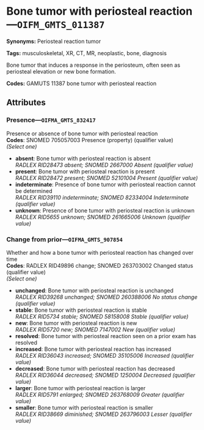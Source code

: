 # Bone tumor with periosteal reaction—`OIFM_GMTS_011387`

**Synonyms:** Periosteal reaction tumor

**Tags:** musculoskeletal, XR, CT, MR, neoplastic, bone, diagnosis

Bone tumor that induces a response in the periosteum, often seen as periosteal elevation or new bone formation.

**Codes:** GAMUTS 11387 bone tumor with periosteal reaction

## Attributes

### Presence—`OIFMA_GMTS_832417`

Presence or absence of bone tumor with periosteal reaction  
**Codes**: SNOMED 705057003 Presence (property) (qualifier value)  
*(Select one)*

- **absent**: Bone tumor with periosteal reaction is absent  
_RADLEX RID28473 absent; SNOMED 2667000 Absent (qualifier value)_
- **present**: Bone tumor with periosteal reaction is present  
_RADLEX RID28472 present; SNOMED 52101004 Present (qualifier value)_
- **indeterminate**: Presence of bone tumor with periosteal reaction cannot be determined  
_RADLEX RID39110 indeterminate; SNOMED 82334004 Indeterminate (qualifier value)_
- **unknown**: Presence of bone tumor with periosteal reaction is unknown  
_RADLEX RID5655 unknown; SNOMED 261665006 Unknown (qualifier value)_

### Change from prior—`OIFMA_GMTS_907854`

Whether and how a bone tumor with periosteal reaction has changed over time  
**Codes**: RADLEX RID49896 change; SNOMED 263703002 Changed status (qualifier value)  
*(Select one)*

- **unchanged**: Bone tumor with periosteal reaction is unchanged  
_RADLEX RID39268 unchanged; SNOMED 260388006 No status change (qualifier value)_
- **stable**: Bone tumor with periosteal reaction is stable  
_RADLEX RID5734 stable; SNOMED 58158008 Stable (qualifier value)_
- **new**: Bone tumor with periosteal reaction is new  
_RADLEX RID5720 new; SNOMED 7147002 New (qualifier value)_
- **resolved**: Bone tumor with periosteal reaction seen on a prior exam has resolved  
- **increased**: Bone tumor with periosteal reaction has increased  
_RADLEX RID36043 increased; SNOMED 35105006 Increased (qualifier value)_
- **decreased**: Bone tumor with periosteal reaction has decreased  
_RADLEX RID36044 decreased; SNOMED 1250004 Decreased (qualifier value)_
- **larger**: Bone tumor with periosteal reaction is larger  
_RADLEX RID5791 enlarged; SNOMED 263768009 Greater (qualifier value)_
- **smaller**: Bone tumor with periosteal reaction is smaller  
_RADLEX RID38669 diminished; SNOMED 263796003 Lesser (qualifier value)_